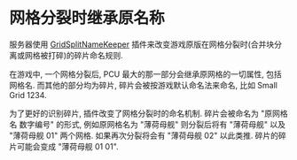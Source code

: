 # 网格分裂时继承原名称

服务器使用 [GridSplitNameKeeper](https://torchapi.com/plugins/view/?guid=985c10b1-b853-437e-abc0-396c917f0a3b) 插件来改变游戏原版在网格分裂时(合并块分离或网格被打碎)的碎片命名规则.

在游戏中, 一个网格分裂后, PCU 最大的那一部分会继承原网格的一切属性, 包括网格名. 而其他的部分均为碎片, 碎片会被按游戏默认命名法来命名, 比如 Small Grid 1234.

为了更好的识别碎片, 插件改变了网格分裂时的命名机制. 碎片会被命名为 "原网格名 数字编号" 的形式, 例如原网格名为 "薄荷母舰" 则分裂后将有 "薄荷母舰" 以及 "薄荷母舰 01" 两个网格. 如果再次分裂将会有 "薄荷母舰 02" 以此类推. 碎片的碎片可能会变成 "薄荷母舰 01 01".
